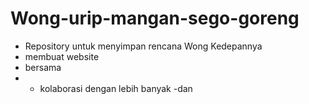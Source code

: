 # Wong-urip-mangan-sego-goreng
- Repository untuk menyimpan rencana Wong Kedepannya
- membuat website
- bersama 
- - kolaborasi dengan lebih banyak
-dan
